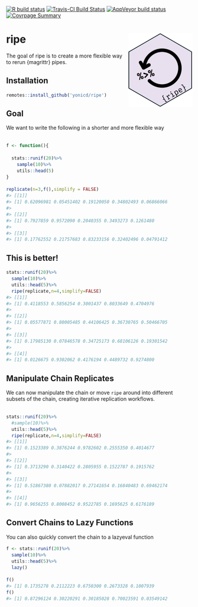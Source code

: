 
<!-- README.md is generated from README.Rmd. Please edit that file -->

<!-- badges: start -->

[![R build
status](https://github.com/yonicd/ripe/workflows/R-CMD-check/badge.svg)](http://tinyurl.com/skk9m8b)
[![Travis-CI Build
Status](https://travis-ci.org/yonicd/ripe.svg?branch=master)](https://travis-ci.org/yonicd/ripe)
[![AppVeyor build
status](https://ci.appveyor.com/api/projects/status/github/yonicd/ripe?branch=master&svg=true)](https://ci.appveyor.com/project/yonicd/ripe)
[![Covrpage
Summary](https://img.shields.io/badge/covrpage-Last_Build_2019_11_20-brightgreen.svg)](http://tinyurl.com/vzcsnsa)
<!-- badges: end -->

# ripe <img src="https://github.com/yonicd/ripe/raw/master/input/logo.png" align="right"  class="logo"/>

The goal of ripe is to create a more flexible way to rerun {magrittr}
pipes.

## Installation

``` r
remotes::install_github('yonicd/ripe')
```

## Goal

We want to write the following in a shorter and more flexible way

``` r

f <- function(){
  
  stats::runif(20)%>%
    sample(10)%>%
    utils::head(5)
}

replicate(n=3,f(),simplify = FALSE)
#> [[1]]
#> [1] 0.62096981 0.05451402 0.19120050 0.34802493 0.06866066
#> 
#> [[2]]
#> [1] 0.7927859 0.9572090 0.2040355 0.3493273 0.1261480
#> 
#> [[3]]
#> [1] 0.17762552 0.21757683 0.83233156 0.32402496 0.04791412
```

## This is better\!

``` r
stats::runif(20)%>%
  sample(10)%>%
  utils::head(5)%>%
  ripe(replicate,n=4,simplify=FALSE)
#> [[1]]
#> [1] 0.4118553 0.5856254 0.3001437 0.8033649 0.4704976
#> 
#> [[2]]
#> [1] 0.05577871 0.80005485 0.44106425 0.36730765 0.50466705
#> 
#> [[3]]
#> [1] 0.17985130 0.07846578 0.34725173 0.68106126 0.19301542
#> 
#> [[4]]
#> [1] 0.0126675 0.9302062 0.4176194 0.4489732 0.9274800
```

## Manipulate Chain Replicates

We can now manipulate the chain or move `ripe` around into different
subsets of the chain, creating iterative replication workflows.

``` r

stats::runif(20)%>%
  #sample(10)%>%
  utils::head(5)%>%
  ripe(replicate,n=4,simplify=FALSE)
#> [[1]]
#> [1] 0.1523389 0.3876244 0.9782602 0.2555350 0.4014677
#> 
#> [[2]]
#> [1] 0.3713290 0.3140422 0.2805955 0.1522787 0.1915762
#> 
#> [[3]]
#> [1] 0.51867380 0.07882017 0.27141654 0.16840483 0.69462174
#> 
#> [[4]]
#> [1] 0.9656255 0.8008452 0.9522785 0.1695625 0.6176189
```

## Convert Chains to Lazy Functions

You can also quickly convert the chain to a lazyeval function

``` r
f <- stats::runif(20)%>%
  sample(10)%>%
  utils::head(5)%>%
  lazy()

f()
#> [1] 0.1735278 0.2112223 0.6750300 0.2673328 0.1007939
f()
#> [1] 0.87296124 0.30220291 0.30185028 0.70023591 0.03549142
```
